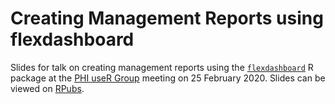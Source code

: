 # Creating Management Reports using flexdashboard

Slides for talk on creating management reports using the [`flexdashboard`](https://rmarkdown.rstudio.com/flexdashboard/) R package at the [PHI useR Group](https://github.com/Public-Health-Scotland/PHI-useR-group) meeting on 25 February 2020. Slides can be viewed on [RPubs](https://rpubs.com/alicebyers5/flexdashboard-slides).